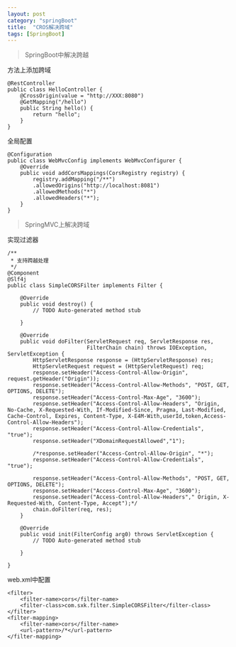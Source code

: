 ```yaml
---
layout: post
category: "springBoot"
title:  "CROS解决跨域"
tags: [SpringBoot]
---
```


> SpringBoot中解决跨越  

方法上添加跨域  

	@RestController
	public class HelloController {
		@CrossOrigin(value = "http://XXX:8080")
		@GetMapping("/hello")
		public String hello() {
			return "hello";
		}
	}

<!-- more -->

全局配置  

	@Configuration
	public class WebMvcConfig implements WebMvcConfigurer {
		@Override
		public void addCorsMappings(CorsRegistry registry) {
			registry.addMapping("/**")
			.allowedOrigins("http://localhost:8081")
			.allowedMethods("*")
			.allowedHeaders("*");
		}
	}

> SpringMVC上解决跨域  

实现过滤器  

	/**
	 * 支持跨越处理
	 */
	@Component
	@Slf4j
	public class SimpleCORSFilter implements Filter {
	
	    @Override
	    public void destroy() {
	        // TODO Auto-generated method stub
	
	    }
	
	    @Override
	    public void doFilter(ServletRequest req, ServletResponse res,
	                         FilterChain chain) throws IOException, ServletException {
	        HttpServletResponse response = (HttpServletResponse) res;
	        HttpServletRequest request = (HttpServletRequest) req;
	        response.setHeader("Access-Control-Allow-Origin", request.getHeader("Origin"));
	        response.setHeader("Access-Control-Allow-Methods", "POST, GET, OPTIONS, DELETE");
	        response.setHeader("Access-Control-Max-Age", "3600");
	        response.setHeader("Access-Control-Allow-Headers", "Origin, No-Cache, X-Requested-With, If-Modified-Since, Pragma, Last-Modified, Cache-Control, Expires, Content-Type, X-E4M-With,userId,token,Access-Control-Allow-Headers");
	        response.setHeader("Access-Control-Allow-Credentials", "true");
	        response.setHeader("XDomainRequestAllowed","1");
	
	        /*response.setHeader("Access-Control-Allow-Origin", "*");
	        response.setHeader("Access-Control-Allow-Credentials", "true");
	
	        response.setHeader("Access-Control-Allow-Methods", "POST, GET, OPTIONS, DELETE");
	        response.setHeader("Access-Control-Max-Age", "3600");
	        response.setHeader("Access-Control-Allow-Headers"," Origin, X-Requested-With, Content-Type, Accept");*/
	        chain.doFilter(req, res);
	    }
	
	    @Override
	    public void init(FilterConfig arg0) throws ServletException {
	        // TODO Auto-generated method stub
	
	    }
	
	}

web.xml中配置  

    <filter>
        <filter-name>cors</filter-name>
        <filter-class>com.sxk.filter.SimpleCORSFilter</filter-class>
    </filter>
    <filter-mapping>
        <filter-name>cors</filter-name>
        <url-pattern>/*</url-pattern>
    </filter-mapping>
